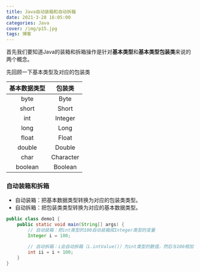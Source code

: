 ```yaml
---
title: Java自动装箱和自动拆箱
date: 2021-3-28 16:05:00
categories: Java
cover: /img/p15.jpg
tags: 博客
---
```




首先我们要知道Java的装箱和拆箱操作是针对**基本类型**和**基本类型包装类**来说的两个概念。

先回顾一下基本类型及对应的包装类

| 基本数据类型 |  包装类   |
| :----------: | :-------: |
|     byte     |   Byte    |
|    short     |   Short   |
|     int      |  Integer  |
|     long     |   Long    |
|    float     |   Float   |
|    double    |  Double   |
|     char     | Character |
|   boolean    |  Boolean  |

### 自动装箱和拆箱

* 自动装箱：把基本数据类型转换为对应的包装类类型。
* 自动拆箱：把包装类类型转换为对应的基本数据类型。

```java
public class demo1 {
    public static void main(String[] args) {
        // 自动装箱：把int类型的100自动装箱成Integer类型的变量
        Integer i = 100;

        // 自动拆箱：i会自动拆箱（i.intValue()）为int类型的数值，然后与100相加
        int ii = i + 100;
    }
}

```

